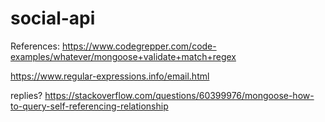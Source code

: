 # social-api

References:
https://www.codegrepper.com/code-examples/whatever/mongoose+validate+match+regex

https://www.regular-expressions.info/email.html

replies? https://stackoverflow.com/questions/60399976/mongoose-how-to-query-self-referencing-relationship
